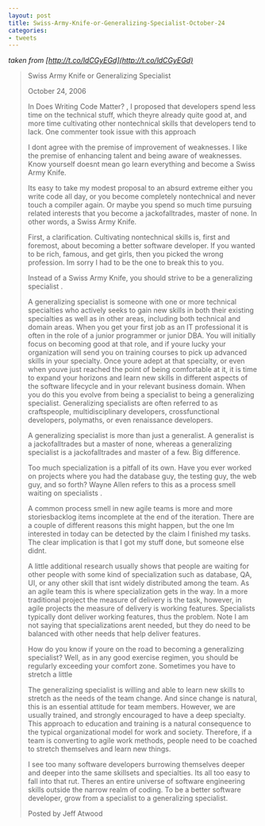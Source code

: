```yaml
---
layout: post
title: Swiss-Army-Knife-or-Generalizing-Specialist-October-24
categories:
- tweets
---
```

*taken from [http://t.co/ldCGyEGd](http://t.co/ldCGyEGd)*
>Swiss Army Knife or Generalizing Specialist
>
>October 24, 2006
>
>In Does Writing Code Matter? , I proposed that developers spend less time on the technical stuff, which theyre already quite good at, and more time cultivating other nontechnical skills that developers tend to lack. One commenter took issue with this approach
>
>I dont agree with the premise of improvement of weaknesses. I like the premise of enhancing talent and being aware of weaknesses. Know yourself doesnt mean go learn everything and become a Swiss Army Knife.
>
>Its easy to take my modest proposal to an absurd extreme either you write code all day, or you become completely nontechnical and never touch a compiler again. Or maybe you spend so much time pursuing related interests that you become a jackofalltrades, master of none. In other words, a Swiss Army Knife.
>
>First, a clarification. Cultivating nontechnical skills is, first and foremost, about becoming a better software developer. If you wanted to be rich, famous, and get girls, then you picked the wrong profession. Im sorry I had to be the one to break this to you.
>
>Instead of a Swiss Army Knife, you should strive to be a generalizing specialist .
>
>A generalizing specialist is someone with one or more technical specialties who actively seeks to gain new skills in both their existing specialties as well as in other areas, including both technical and domain areas. When you get your first job as an IT professional it is often in the role of a junior programmer or junior DBA.  You will initially focus on becoming good at that role, and if youre lucky your organization will send you on training courses to pick up advanced skills in your specialty.  Once youre adept at that specialty, or even when youve just reached the point of being comfortable at it, it is time to expand your horizons and learn new skills in different aspects of the software lifecycle and in your relevant business domain.  When you do this you evolve from being a specialist to being a generalizing specialist.  Generalizing specialists are often referred to as craftspeople, multidisciplinary developers, crossfunctional developers, polymaths, or even renaissance developers.
>
>A generalizing specialist is more than just a generalist.  A generalist is a jackofalltrades but a master of none, whereas a generalizing specialist is a jackofalltrades and master of a few.  Big difference.
>
>Too much specialization is a pitfall of its own. Have you ever worked on projects where you had the database guy, the testing guy, the web guy, and so forth? Wayne Allen refers to this as a process smell waiting on specialists .
>
>A common process smell in new agile teams is more and more storiesbacklog items incomplete at the end of the iteration. There are a couple of different reasons this might happen, but the one Im interested in today can be detected by the claim I finished my tasks. The clear implication is that I got my stuff done, but someone else didnt.
>
>A little additional research usually shows that people are waiting for other people with some kind of specialization such as database, QA, UI, or any other skill that isnt widely distributed among the team. As an agile team this is where specialization gets in the way. In a more traditional project the measure of delivery is the task, however, in agile projects the measure of delivery is working features. Specialists typically dont deliver working features, thus the problem. Note I am not saying that specializations arent needed, but they do need to be balanced with other needs that help deliver features.
>
>How do you know if youre on the road to becoming a generalizing specialist? Well, as in any good exercise regimen, you should be regularly exceeding your comfort zone. Sometimes you have to stretch a little 
>
>The generalizing specialist is willing and able to learn new skills  to stretch as the needs of the team change. And since change is natural, this is an essential attitude for team members. However, we are usually trained, and strongly encouraged to have a deep specialty. This approach to education and training is a natural consequence to the typical organizational model for work and society. Therefore, if a team is converting to agile work methods, people need to be coached to stretch themselves and learn new things.
>
>I see too many software developers burrowing themselves deeper and deeper into the same skillsets and specialties. Its all too easy to fall into that rut. Theres an entire universe of software engineering skills outside the narrow realm of coding. To be a better software developer, grow from a specialist to a generalizing specialist.
>
>Posted by Jeff Atwood
>
>